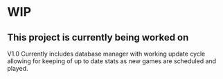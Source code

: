 # WIP 
## This project is currently being worked on
V1.0 Currently includes database manager with working update cycle allowing for keeping of up to date stats as new games are scheduled and played. 
